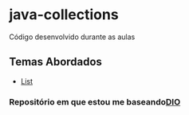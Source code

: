 # java-collections

Código desenvolvido durante as aulas


## Temas Abordados

+ [List](src/lista/Readme.md)



### Repositório em que estou me baseando[DIO](https://github.com/cami-la/collections-java-api-2023/tree/master/src/main/java/list)
